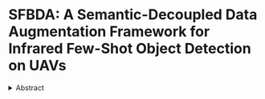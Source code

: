 # SFBDA: A Semantic-Decoupled Data Augmentation Framework for Infrared Few-Shot Object Detection on UAVs

<details>
  <summary>Abstract</summary>
  Abstract—Few-shot object detection (FSOD) is a critical frontier in computer vision research. However, the task of infrared(IR) FSOD presents significant technical challenges, primarily due to (1) few annotated training samples and (2) the lowtexture nature of thermal imaging. To address these issues, we propose a Semantic-guided Foreground-Background Decoupling Augmentation (SFBDA) framework. This method includes an instance-level foreground separation module that utilizes spectral clustering to extract discriminative object prototypes, as well as a semantic-constrained background generation network that employs adversarial learning to synthesize contextually compatible backgrounds. To address the insufficiency of scenario diversity in existing (unmanned aerial vehicles)UAV-based IR object detection datasets, we introduce MSIR-UAVDET, a novel multi-scene IR UAV detection benchmark. This dataset encompasses 16 object categories across diverse environments (terrestrial, maritime, aerial). To validate the efficacy of the proposed data augmentation methodology, we integrated our approach with existing fewshot object detection frameworks and comparative experiments were conducted to benchmark our method with existing data augmentation methods.
</details>
